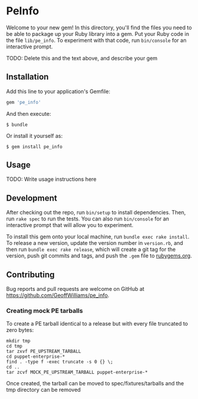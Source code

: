 # PeInfo

Welcome to your new gem! In this directory, you'll find the files you need to be able to package up your Ruby library into a gem. Put your Ruby code in the file `lib/pe_info`. To experiment with that code, run `bin/console` for an interactive prompt.

TODO: Delete this and the text above, and describe your gem

## Installation

Add this line to your application's Gemfile:

```ruby
gem 'pe_info'
```

And then execute:

    $ bundle

Or install it yourself as:

    $ gem install pe_info

## Usage

TODO: Write usage instructions here

## Development

After checking out the repo, run `bin/setup` to install dependencies. Then, run `rake spec` to run the tests. You can also run `bin/console` for an interactive prompt that will allow you to experiment.

To install this gem onto your local machine, run `bundle exec rake install`. To release a new version, update the version number in `version.rb`, and then run `bundle exec rake release`, which will create a git tag for the version, push git commits and tags, and push the `.gem` file to [rubygems.org](https://rubygems.org).

## Contributing

Bug reports and pull requests are welcome on GitHub at https://github.com/GeoffWilliams/pe_info.

### Creating mock PE tarballs
To create a PE tarball identical to a release but with every file truncated to zero bytes:

```shell
mkdir tmp
cd tmp
tar zxvf PE_UPSTREAM_TARBALL
cd puppet-enterprise-*
find . -type f -exec truncate -s 0 {} \;
cd ..
tar zcvf MOCK_PE_UPSTREAM_TARBALL puppet-enterprise-*
```

Once created, the tarball can be moved to spec/fixtures/tarballs and the tmp directory can be removed
